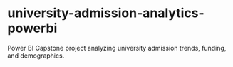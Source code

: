 # university-admission-analytics-powerbi
Power BI Capstone project analyzing university admission trends, funding, and demographics.
